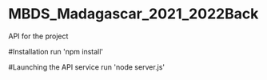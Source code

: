 # MBDS_Madagascar_2021_2022Back
API for the project

#Installation
run 'npm install'

#Launching the API service
run 'node server.js'
